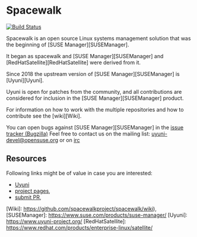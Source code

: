 Spacewalk
=========

[![Build Status](https://travis-ci.org/spacewalkproject/spacewalk.svg?branch=master)](https://travis-ci.org/spacewalkproject/spacewalk/builds)

Spacewalk is an open source Linux systems management solution that was the
beginning of [SUSE Manager][SUSEManager].

It began as spacewalk and [SUSE Manager][SUSEManager] and
[RedHatSatellite][RedHatSatellite] were derived from it.

Since 2018 the upstream version of [SUSE Manager][SUSEManager] is [Uyuni][Uyuni].

Uyuni is open for patches from the community, and all contributions are
considered for inclusion in the [SUSE Manager][SUSEManager] product.

For information on how to work with the multiple repositories and how to
contribute see the [wiki][Wiki].

You can open bugs against [SUSE Manager][SUSEManager] in the [issue tracker (Bugzilla)][issuetracker(Bugzilla)]
Feel free to contact us on the mailing list: <uyuni-devel@opensuse.org> or on [irc][uyunichannelirc]

Resources
---------

Following links might be of value in case you are interested:

  * [Uyuni](https://github.com/uyuni-project/)
  * [project pages](https://spacewalkproject.github.io/),
  * [submit PR](https://github.com/spacewalkproject/spacewalk-wiki/pulls),


[uyunichannelirc]: https://www.uyuni-project.org/contact.html#irc
[issuetracker(Bugzilla)]: https://bugzilla.suse.com/enter_bug.cgi?product=SUSE%20Manager%203.2
[Wiki]: https://github.com/spacewalkproject/spacewalk/wiki),
[SUSEManager]: https://www.suse.com/products/suse-manager/
[Uyuni]: https://www.uyuni-project.org/
[RedHatSatellite]: https://www.redhat.com/products/enterprise-linux/satellite/

